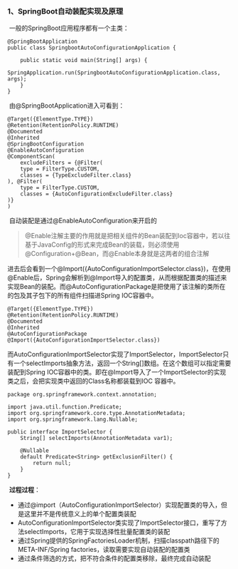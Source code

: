 ### 1、SpringBoot自动装配实现及原理

​		一般的SpringBoot应用程序都有一个主类：

```
@SpringBootApplication
public class SpringbootAutoConfigurationApplication {

    public static void main(String[] args) {
        SpringApplication.run(SpringbootAutoConfigurationApplication.class, args);
    }
}
```

​		由@SpringBootApplication进入可看到：

```
@Target({ElementType.TYPE})
@Retention(RetentionPolicy.RUNTIME)
@Documented
@Inherited
@SpringBootConfiguration
@EnableAutoConfiguration
@ComponentScan(
    excludeFilters = {@Filter(
    type = FilterType.CUSTOM,
    classes = {TypeExcludeFilter.class}
), @Filter(
    type = FilterType.CUSTOM,
    classes = {AutoConfigurationExcludeFilter.class}
)}
)
```

​		自动装配是通过@EnableAutoConfiguration来开启的

> @Enable注解主要的作用就是把相关组件的Bean装配到Ioc容器中，若以往基于JavaConfig的形式来完成Bean的装载，则必须使用@Configuration+@Bean，而@Enable本身就是这两者的组合注解

​		进去后会看到一个@Import({AutoConfigurationImportSelector.class})，在使用@Enable后，Spring会解析到@Import导入的配置类，从而根据配置类的描述来实现Bean的装配。而@AutoConfigurationPackage是把使用了该注解的类所在的包及其子包下的所有组件扫描进Spring IOC容器中。

```
@Target({ElementType.TYPE})
@Retention(RetentionPolicy.RUNTIME)
@Documented
@Inherited
@AutoConfigurationPackage
@Import({AutoConfigurationImportSelector.class})
```

​		而AutoConfigurationImportSelector实现了ImportSelector，ImportSelector只有一个selectImports抽象方法，返回一个String[]数组。在这个数组可以指定需要装配到Spring IOC容器中的类。即在@Import导入了一个ImportSelector的实现类之后，会把实现类中返回的Class名称都装载到IOC 容器中。

```
package org.springframework.context.annotation;

import java.util.function.Predicate;
import org.springframework.core.type.AnnotationMetadata;
import org.springframework.lang.Nullable;

public interface ImportSelector {
    String[] selectImports(AnnotationMetadata var1);

    @Nullable
    default Predicate<String> getExclusionFilter() {
        return null;
    }
}
```

​		**过程过程**：

- 通过@import（AutoConfigurationImportSelector）实现配置类的导入，但是这里并不是传统意义上的单个配置类装配
- AutoConfigurationImportSelector类实现了ImportSelector接口，重写了方法selectImports，它用于实现选择性批量配置类的装配
- 通过Spring提供的SpringFactoriesLoader机制，扫描classpath路径下的META-INF/Spring factories，读取需要实现自动装配的配置类
- 通过条件筛选的方式，把不符合条件的配置类移除，最终完成自动装配





